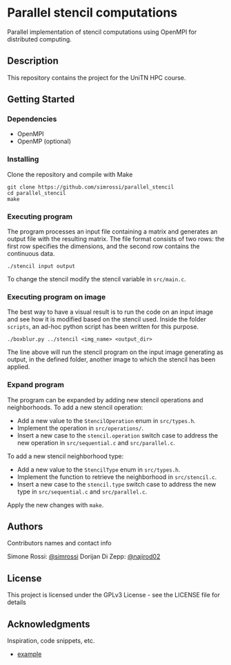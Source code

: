 # Parallel stencil computations

Parallel implementation of stencil computations using OpenMPI for distributed computing.

## Description

This repository contains the project for the UniTN HPC course.

## Getting Started

### Dependencies

* OpenMPI
* OpenMP (optional)

### Installing

Clone the repository and compile with Make
```
git clone https://github.com/simrossi/parallel_stencil
cd parallel_stencil
make
```

### Executing program

The program processes an input file containing a matrix and generates an output file with the resulting matrix. The file format consists of two rows: the first row specifies the dimensions, and the second row contains the continuous data.

```
./stencil input output
```
To change the stencil modify the stencil variable in `src/main.c`.

### Executing program on image

The best way to have a visual result is to run the code on an input image and see how it is modified based on the stencil used.
Inside the folder `scripts`, an ad-hoc python script has been written for this purpose.

```
./boxblur.py ../stencil <img_name> <output_dir>
```

The line above will run the stencil program on the input image generating as output, in the defined folder, another image to which the stencil has been applied.

### Expand program

The program can be expanded by adding new stencil operations and neighborhoods.
To add a new stencil operation:
* Add a new value to the `StencilOperation` enum in `src/types.h`.
* Implement the operation in `src/operations/`.
* Insert a new case to the `stencil.operation` switch case to address the new operation in `src/sequential.c` and `src/parallel.c`.

To add a new stencil neighborhood type:
* Add a new value to the `StencilType` enum in `src/types.h`.
* Implement the function to retrieve the neighborhood in `src/stencil.c`.
* Insert a new case to the `stencil.type` switch case to address the new type in `src/sequential.c` and `src/parallel.c`.

Apply the new changes with `make`.

## Authors

Contributors names and contact info

Simone Rossi: [@simrossi](https://github.com/simrossi)
Dorijan Di Zepp: [@najirod02](https://github.com/najirod02)

## License

This project is licensed under the GPLv3 License - see the LICENSE file for details

## Acknowledgments

Inspiration, code snippets, etc.
* [example](https://)
